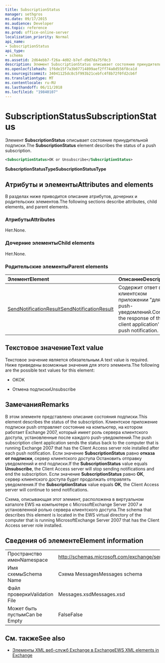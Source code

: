 ```yaml
---
title: SubscriptionStatus
manager: sethgros
ms.date: 09/17/2015
ms.audience: Developer
ms.topic: reference
ms.prod: office-online-server
localization_priority: Normal
api_name:
- SubscriptionStatus
api_type:
- schema
ms.assetid: 2d64ebb7-f26a-4d02-b7ef-d9d7da75f0c3
description: Элемент SubscriptionStatus описывает состояние принудительной подписки.
ms.openlocfilehash: 1f6de15f7a3b07714899aef2ff74a8d556f8ca1d
ms.sourcegitcommit: 34041125dc8c5f993b21cebfc4f8b72f0fd2cb6f
ms.translationtype: MT
ms.contentlocale: ru-RU
ms.lasthandoff: 06/11/2018
ms.locfileid: "19840107"
---
```

# <a name="subscriptionstatus"></a><span data-ttu-id="adebc-103">SubscriptionStatus</span><span class="sxs-lookup"><span data-stu-id="adebc-103">SubscriptionStatus</span></span>

<span data-ttu-id="adebc-104">Элемент **SubscriptionStatus** описывает состояние принудительной подписки.</span><span class="sxs-lookup"><span data-stu-id="adebc-104">The **SubscriptionStatus** element describes the status of a push subscription.</span></span> 
  
```xml
<SubscriptionStatus>OK or Unsubscribe</SubscriptionStatus>
```

 <span data-ttu-id="adebc-105">**SubscriptionStatusType**</span><span class="sxs-lookup"><span data-stu-id="adebc-105">**SubscriptionStatusType**</span></span>
## <a name="attributes-and-elements"></a><span data-ttu-id="adebc-106">Атрибуты и элементы</span><span class="sxs-lookup"><span data-stu-id="adebc-106">Attributes and elements</span></span>

<span data-ttu-id="adebc-107">В разделах ниже приводится описание атрибутов, дочерних и родительских элементов.</span><span class="sxs-lookup"><span data-stu-id="adebc-107">The following sections describe attributes, child elements, and parent elements.</span></span>
  
### <a name="attributes"></a><span data-ttu-id="adebc-108">Атрибуты</span><span class="sxs-lookup"><span data-stu-id="adebc-108">Attributes</span></span>

<span data-ttu-id="adebc-109">Нет.</span><span class="sxs-lookup"><span data-stu-id="adebc-109">None.</span></span>
  
### <a name="child-elements"></a><span data-ttu-id="adebc-110">Дочерние элементы</span><span class="sxs-lookup"><span data-stu-id="adebc-110">Child elements</span></span>

<span data-ttu-id="adebc-111">Нет.</span><span class="sxs-lookup"><span data-stu-id="adebc-111">None.</span></span>
  
### <a name="parent-elements"></a><span data-ttu-id="adebc-112">Родительские элементы</span><span class="sxs-lookup"><span data-stu-id="adebc-112">Parent elements</span></span>

|<span data-ttu-id="adebc-113">**Элемент**</span><span class="sxs-lookup"><span data-stu-id="adebc-113">**Element**</span></span>|<span data-ttu-id="adebc-114">**Описание**</span><span class="sxs-lookup"><span data-stu-id="adebc-114">**Description**</span></span>|
|:-----|:-----|
|[<span data-ttu-id="adebc-115">SendNotificationResult</span><span class="sxs-lookup"><span data-stu-id="adebc-115">SendNotificationResult</span></span>](sendnotificationresult.md) <br/> |<span data-ttu-id="adebc-116">Содержит ответ в клиентском приложении "для push-уведомлений.</span><span class="sxs-lookup"><span data-stu-id="adebc-116">Contains the response of the client application' to a push notification.</span></span>  <br/> |
   
## <a name="text-value"></a><span data-ttu-id="adebc-117">Текстовое значение</span><span class="sxs-lookup"><span data-stu-id="adebc-117">Text value</span></span>

<span data-ttu-id="adebc-118">Текстовое значение является обязательным.</span><span class="sxs-lookup"><span data-stu-id="adebc-118">A text value is required.</span></span> <span data-ttu-id="adebc-119">Ниже приведены возможные значения для этого элемента.</span><span class="sxs-lookup"><span data-stu-id="adebc-119">The following are the possible text values for this element:</span></span>
  
- <span data-ttu-id="adebc-120">OK</span><span class="sxs-lookup"><span data-stu-id="adebc-120">OK</span></span>
    
- <span data-ttu-id="adebc-121">Отмена подписки</span><span class="sxs-lookup"><span data-stu-id="adebc-121">Unsubscribe</span></span>
    
## <a name="remarks"></a><span data-ttu-id="adebc-122">Замечания</span><span class="sxs-lookup"><span data-stu-id="adebc-122">Remarks</span></span>

<span data-ttu-id="adebc-123">В этом элементе представлено описание состояния подписки.</span><span class="sxs-lookup"><span data-stu-id="adebc-123">This element describes the status of the subscription.</span></span> <span data-ttu-id="adebc-124">Клиентское приложение подписки push отправляет состояние на компьютер, на котором работает Exchange 2007, который имеет роль сервера клиентского доступа, установленные после каждого push-уведомлений.</span><span class="sxs-lookup"><span data-stu-id="adebc-124">The push subscription client application sends the status back to the computer that is running Exchange 2007 that has the Client Access server role installed after each push notification.</span></span> <span data-ttu-id="adebc-125">Если значение **SubscriptionStatus** равно **отказа от подписки**, сервер клиентского доступа Остановить отправку уведомлений и end подписки.</span><span class="sxs-lookup"><span data-stu-id="adebc-125">If the **SubscriptionStatus** value equals **Unsubscribe**, the Client Access server will stop sending notifications and end the subscription.</span></span> <span data-ttu-id="adebc-126">Если значение **SubscriptionStatus** равно **ОК**, сервер клиентского доступа будет продолжать отправлять уведомления.</span><span class="sxs-lookup"><span data-stu-id="adebc-126">If the **SubscriptionStatus** value equals **OK**, the Client Access server will continue to send notifications.</span></span>
  
<span data-ttu-id="adebc-127">Схема, описывающая этот элемент, расположена в виртуальном каталоге EWS на компьютере с MicrosoftExchange Server 2007 и установленной ролью сервера клиентского доступа.</span><span class="sxs-lookup"><span data-stu-id="adebc-127">The schema that describes this element is located in the EWS virtual directory of the computer that is running MicrosoftExchange Server 2007 that has the Client Access server role installed.</span></span>
  
## <a name="element-information"></a><span data-ttu-id="adebc-128">Сведения об элементе</span><span class="sxs-lookup"><span data-stu-id="adebc-128">Element information</span></span>

|||
|:-----|:-----|
|<span data-ttu-id="adebc-129">Пространство имен</span><span class="sxs-lookup"><span data-stu-id="adebc-129">Namespace</span></span>  <br/> |http://schemas.microsoft.com/exchange/services/2006/messages  <br/> |
|<span data-ttu-id="adebc-130">Имя схемы</span><span class="sxs-lookup"><span data-stu-id="adebc-130">Schema Name</span></span>  <br/> |<span data-ttu-id="adebc-131">Схема Messages</span><span class="sxs-lookup"><span data-stu-id="adebc-131">Messages schema</span></span>  <br/> |
|<span data-ttu-id="adebc-132">Файл проверки</span><span class="sxs-lookup"><span data-stu-id="adebc-132">Validation File</span></span>  <br/> |<span data-ttu-id="adebc-133">Messages.xsd</span><span class="sxs-lookup"><span data-stu-id="adebc-133">Messages.xsd</span></span>  <br/> |
|<span data-ttu-id="adebc-134">Может быть пустым</span><span class="sxs-lookup"><span data-stu-id="adebc-134">Can be Empty</span></span>  <br/> |<span data-ttu-id="adebc-135">False</span><span class="sxs-lookup"><span data-stu-id="adebc-135">False</span></span>  <br/> |
   
## <a name="see-also"></a><span data-ttu-id="adebc-136">См. также</span><span class="sxs-lookup"><span data-stu-id="adebc-136">See also</span></span>



- [<span data-ttu-id="adebc-137">Элементы XML веб-служб Exchange в Exchange</span><span class="sxs-lookup"><span data-stu-id="adebc-137">EWS XML elements in Exchange</span></span>](ews-xml-elements-in-exchange.md)

